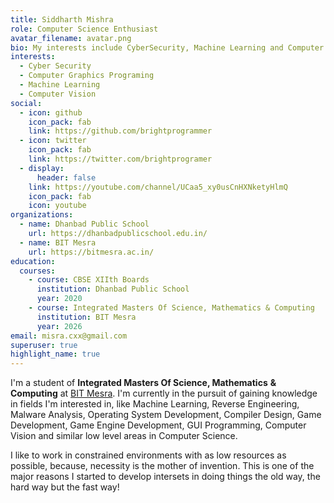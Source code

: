 ```yaml
---
title: Siddharth Mishra
role: Computer Science Enthusiast
avatar_filename: avatar.png
bio: My interests include CyberSecurity, Machine Learning and Computer Graphics
interests:
  - Cyber Security
  - Computer Graphics Programing
  - Machine Learning
  - Computer Vision
social:
  - icon: github
    icon_pack: fab
    link: https://github.com/brightprogrammer
  - icon: twitter
    icon_pack: fab
    link: https://twitter.com/brightprogramer
  - display:
      header: false
    link: https://youtube.com/channel/UCaa5_xy0usCnHXNketyHlmQ
    icon_pack: fab
    icon: youtube
organizations:
  - name: Dhanbad Public School
    url: https://dhanbadpublicschool.edu.in/
  - name: BIT Mesra
    url: https://bitmesra.ac.in/
education:
  courses:
    - course: CBSE XIIth Boards
      institution: Dhanbad Public School
      year: 2020
    - course: Integrated Masters Of Science, Mathematics & Computing
      institution: BIT Mesra
      year: 2026
email: misra.cxx@gmail.com
superuser: true
highlight_name: true
---
```

I'm a student of **Integrated Masters Of Science, Mathematics** **& Computing** at [BIT Mesra](https://bitmesra.ac.in/). I'm currently in the pursuit of gaining knowledge in fields I'm interested in, like Machine Learning, Reverse Engineering, Malware Analysis, Operating System Development, Compiler Design, Game Development, Game Engine Development, GUI Programming, Computer Vision and similar low level areas in Computer Science.

I like to work in constrained environments with as low resources as possible, because, necessity is the mother of invention. This is one of the major reasons I started to develop intersets in doing things the old way, the hard way but the fast way!